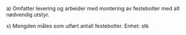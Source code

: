 a) Omfatter levering og arbeider med montering av festebolter med alt nødvendig utstyr.

x) Mengden måles som utført antall festebolter. Enhet: stk

